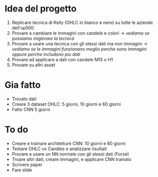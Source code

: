 # Idea del progetto
1. Replicare tecnica di Kelly (OHLC in bianco e nero) su tutte le aziende dell'sp500
2. Provare a cambiare le immagini con candele e colori -> *vediamo se possiamo miglorare la tecnica*
3. Provare a usare una tecnica con gli stessi dati ma non immagini -> *vediamo se le immagini funzionano meglio perche sono immagini oppure perche includono piu dati*
4. Provare ad applicare a dati con candele M15 o H1
5. Provare su altri asset

# Gia fatto
- Trovato dati
- Creare 3 dataset OHLC: 5 giorni, 10 giorni e 60 giorni
- Fatto CNN 5 giorni


# To do
- Creare e trainare architetture CNN:  10 giorni e 60 giorni
- Testare OHLC vs Candles e analizzare risultati
- Provare a usare un NN normale con gli stessi dati (Forse)
- Troare altri dati, creare immagini, e applicare CNN trainato
- Scrivere paper
- Fare slide


